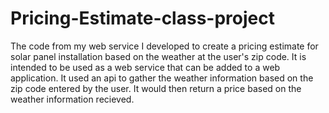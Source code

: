 # Pricing-Estimate-class-project
The code from my web service I developed to create a pricing estimate for solar panel installation based on the weather at the user's zip code.
It is intended to be used as a web service that can be added to a web application.
It used an api to gather the weather information based on the zip code entered by the user.
It would then return a price based on the weather information recieved.
